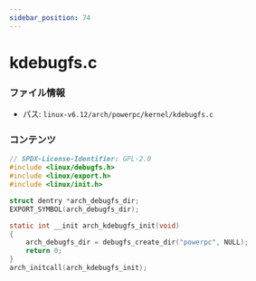 ```yaml
---
sidebar_position: 74
---
```

# kdebugfs.c

### ファイル情報

- パス: `linux-v6.12/arch/powerpc/kernel/kdebugfs.c`

### コンテンツ

```c
// SPDX-License-Identifier: GPL-2.0
#include <linux/debugfs.h>
#include <linux/export.h>
#include <linux/init.h>

struct dentry *arch_debugfs_dir;
EXPORT_SYMBOL(arch_debugfs_dir);

static int __init arch_kdebugfs_init(void)
{
	arch_debugfs_dir = debugfs_create_dir("powerpc", NULL);
	return 0;
}
arch_initcall(arch_kdebugfs_init);

```
